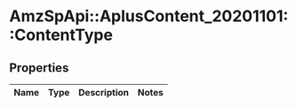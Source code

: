 # AmzSpApi::AplusContent_20201101::ContentType

## Properties
Name | Type | Description | Notes
------------ | ------------- | ------------- | -------------


